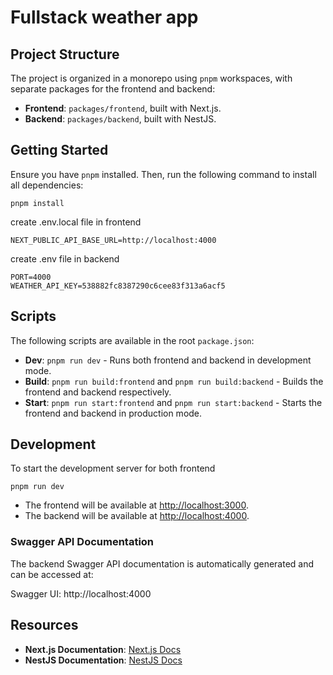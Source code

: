 
# Fullstack weather app



## Project Structure

The project is organized in a monorepo using `pnpm` workspaces, with separate packages for the frontend and backend:

- **Frontend**: `packages/frontend`, built with Next.js.
- **Backend**:  `packages/backend`, built with NestJS.


## Getting Started

Ensure you have `pnpm` installed. Then, run the following command to install all dependencies:

```
pnpm install
```

create .env.local file in frontend 

```
NEXT_PUBLIC_API_BASE_URL=http://localhost:4000

```

create .env file in backend

```
PORT=4000
WEATHER_API_KEY=538882fc8387290c6cee83f313a6acf5
```



## Scripts

The following scripts are available in the root `package.json`:

- **Dev**: `pnpm run dev` - Runs both frontend and backend in development mode.
- **Build**: `pnpm run build:frontend` and `pnpm run build:backend` - Builds the frontend and backend respectively.
- **Start**: `pnpm run start:frontend` and `pnpm run start:backend` - Starts the frontend and backend in production mode.



## Development

To start the development server for both frontend 

```
pnpm run dev

```

- The frontend will be available at [http://localhost:3000](http://localhost:3000).
- The backend will be available at [http://localhost:4000](http://localhost:4000).


### Swagger API Documentation
The backend Swagger API documentation is automatically generated and can be accessed at:

Swagger UI: http://localhost:4000



## Resources

- **Next.js Documentation**: [Next.js Docs](https://nextjs.org/docs)
- **NestJS Documentation**: [NestJS Docs](https://docs.nestjs.com)
